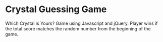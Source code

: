 # Crystal Guessing Game
Which Crystal is Yours?  Game using Javascript and jQuery. Player wins if the total score matches the random number from the beginning of the game.
